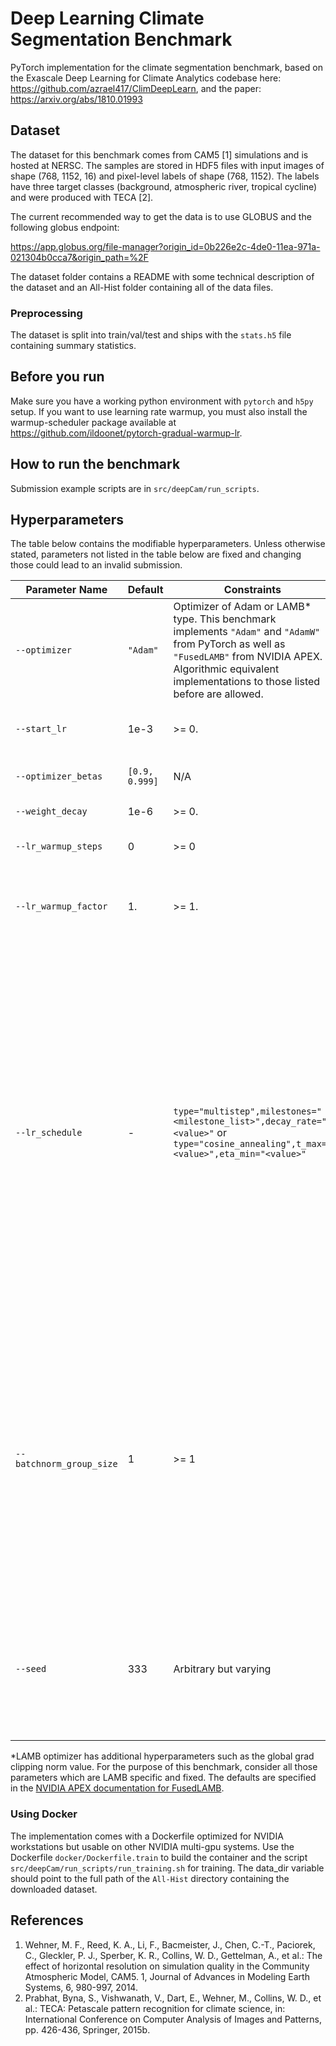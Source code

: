 # Deep Learning Climate Segmentation Benchmark

PyTorch implementation for the climate segmentation benchmark, based on the
Exascale Deep Learning for Climate Analytics codebase here:
https://github.com/azrael417/ClimDeepLearn, and the paper:
https://arxiv.org/abs/1810.01993

## Dataset

The dataset for this benchmark comes from CAM5 [1] simulations and is hosted at
NERSC. The samples are stored in HDF5 files with input images of shape
(768, 1152, 16) and pixel-level labels of shape (768, 1152). The labels have
three target classes (background, atmospheric river, tropical cycline) and were
produced with TECA [2].

The current recommended way to get the data is to use GLOBUS and the following
globus endpoint:

https://app.globus.org/file-manager?origin_id=0b226e2c-4de0-11ea-971a-021304b0cca7&origin_path=%2F

The dataset folder contains a README with some technical description of the
dataset and an All-Hist folder containing all of the data files.

### Preprocessing
The dataset is split into train/val/test and ships with the `stats.h5` file containing summary statistics.

## Before you run

Make sure you have a working python environment with `pytorch` and `h5py` setup. 
If you want to use learning rate warmup, you must also install the warmup-scheduler package
available at https://github.com/ildoonet/pytorch-gradual-warmup-lr.

## How to run the benchmark

Submission example scripts are in `src/deepCam/run_scripts`.

## Hyperparameters

The table below contains the modifiable hyperparameters. Unless otherwise stated, parameters not
listed in the table below are fixed and changing those could lead to an invalid submission.

|Parameter Name |Default | Constraints | Description|
--- | --- | --- | ---
`--optimizer` | `"Adam"` | Optimizer of Adam or LAMB* type. This benchmark implements `"Adam"` and `"AdamW"` from PyTorch as well as `"FusedLAMB"` from NVIDIA APEX. Algorithmic equivalent implementations to those listed before are allowed. | The optimizer to choose
`--start_lr` | 1e-3 | >= 0. | Start learning rate (or base learning rate if warmup is used)
`--optimizer_betas` | `[0.9, 0.999]` | N/A | Momentum terms for Adam-type optimizers
`--weight_decay` | 1e-6 | >= 0. | L2 weight regularization term
`--lr_warmup_steps` | 0 | >= 0 | Number of steps for learning rate warmup
`--lr_warmup_factor` | 1. | >= 1. | When warmup is used, the target learning_rate will be lr_warmup_factor * start_lr
`--lr_schedule` | - | `type="multistep",milestones="<milestone_list>",decay_rate="<value>"` or `type="cosine_annealing",t_max="<value>",eta_min="<value>"` | Specifies the learning rate schedule. - Multistep decays the current learning rate by `decay_rate` at every milestone in the list. Note that the milestones are in unit of steps, not epochs. Number and value of milestones and the `decay_rate` can be chosen arbitrarily. For a milestone list, please specify it as whitespace separated values, for example `milestones="5000 10000"`. - For cosine annealing, the minimal lr is given by the value of `eta_min` and the period length in number of steps by `T_max`
`--batchnorm_group_size` | 1 | >= 1 | Determines how many ranks participate in the batchnorm. Specifying a value > 1 will replace nn.BatchNorm2d with nn.SyncBatchNorm everywhere in the model. Currently, nn.SyncBatchNorm only supports node-local batch normalization, but using an Implementation of that same functionality which span arbitrary number of workers is allowed
`--seed` | 333 | Arbitrary but varying | Random number generator seed. Multiple submissions which employ the same seed are discouraged. Please specify a seed depending on system clock or similar.

*LAMB optimizer has additional hyperparameters such as the global grad clipping norm value. For the purpose of this benchmark, consider all those parameters which are LAMB specific and fixed. The defaults are specified in the [NVIDIA APEX documentation for FusedLAMB](https://nvidia.github.io/apex/_modules/apex/optimizers/fused_lamb.html).

### Using Docker

The implementation comes with a Dockerfile optimized for NVIDIA workstations but usable on 
other NVIDIA multi-gpu systems. Use the Dockerfile 
`docker/Dockerfile.train` to build the container and the script `src/deepCam/run_scripts/run_training.sh`
for training. The data_dir variable should point to the full path of the `All-Hist` directory containing the downloaded dataset.

## References

1. Wehner, M. F., Reed, K. A., Li, F., Bacmeister, J., Chen, C.-T., Paciorek, C., Gleckler, P. J., Sperber, K. R., Collins, W. D., Gettelman, A., et al.: The effect of horizontal resolution on simulation quality in the Community Atmospheric Model, CAM5. 1, Journal of Advances in Modeling Earth Systems, 6, 980-997, 2014.
2. Prabhat, Byna, S., Vishwanath, V., Dart, E., Wehner, M., Collins, W. D., et al.: TECA: Petascale pattern recognition for climate science, in: International Conference on Computer Analysis of Images and Patterns, pp. 426-436, Springer, 2015b.
